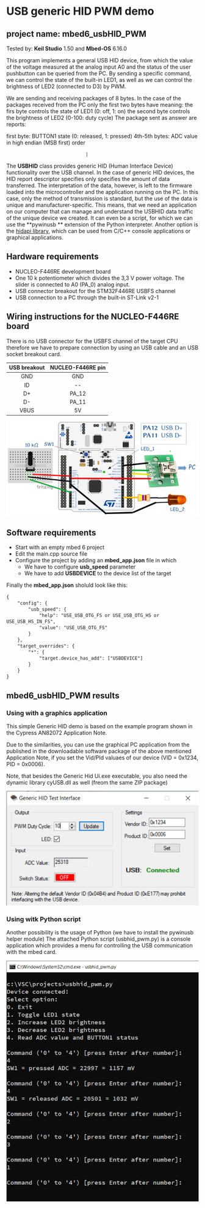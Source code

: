 # USB generic HID PWM demo
## project name: mbed6_usbHID_PWM
Tested by: **Keil Studio** 1.50 and **Mbed-OS** 6.16.0

This program implements a general USB HID device, from which the value of the voltage measured 
at the analog input A0 and the status of the user pushbutton can be queried from the PC. 
By sending a specific command, we can control the state of the built-in LED1, as well as
we can control the brightness of LED2 (connected to D3) by PWM.

We are sending and receiving packages of 8 bytes. 
In the case of the packages received from the PC only the first two bytes have meaning:
the firs byte controls the state of LED1 (0: off, 1: on)
the second byte controls the brightness of LED2 (0-100: duty cycle)
The package sent as answer are reports:

first byte: BUTTON1 state (0: released, 1: pressed) 
4th-5th bytes: ADC value in high endian (MSB first) order

                                 |

The **USBHID** class provides generic HID (Human Interface Device) functionality over the USB channel. 
In the case of generic HID devices, the HID report descriptor specifies 
only specifies the amount of data transferred. The interpretation of the data, however, is left to the firmware 
loaded into the microcontroller and the application running on the PC. In this case, only the method 
of transmission is standard, but the use of the data is unique and manufacturer-specific.
This means, that we need an application on our computer that can manage and understand the USBHID 
data traffic of the unique device we created. It can even be a script, for which we can use the **pywinusb ** 
extension of the Python interpreter. Another option is the [hidapi library](https://github.com/libusb/hidapi), 
which can be used from C/C++ console applications or graphical applications.




## Hardware requirements
* NUCLEO-F446RE development board
* One 10 k potentiometer which divides the 3,3 V power voltage. The slider is connected to A0 (PA_0) analog input.
* USB connector breakout for the STM32F446RE USBFS channel
* USB connection to a PC through the built-in ST-Link v2-1

## Wiring instructions for the NUCLEO-F446RE board

There is no USB connector for the USBFS channel of the target CPU therefore we have to prepare connection
by using an USB cable and an USB socket breakout card.

| USB breakout  | NUCLEO-F446RE pin   |
|:-------:|:-----: |
|  GND    |GND     | 
|  ID     | --     | 
|  D+     | PA_12  |
|  D-     | PA_11  | 
|  VBUS   | 5V     | 



![](./images/usbhid_pwm_wiring.png)


## Software requirements
* Start with an empty mbed 6 project
* Edit the main.cpp source file
* Configure the project by adding an **mbed_app.json** file in which
    * We have to configure **usb_speed** parameter
    * We have to add **USBDEVICE** to the device list of the target

Finally the **mbed_app.json** sholuld look like this: 

```
{
    "config": {
        "usb_speed": {
            "help": "USE_USB_OTG_FS or USE_USB_OTG_HS or USE_USB_HS_IN_FS",
            "value": "USE_USB_OTG_FS"
        }
    },
    "target_overrides": {
        "*": {
            "target.device_has_add": ["USBDEVICE"]
        }
    }
}
```
## mbed6_usbHID_PWM results

### Using with a graphics application 

This simple Generic HID demo is based on the 
example program shown in the Cypress AN82072 Application Note.

Due to the similarities, you can use the graphical PC application
from the published in the downloadable software package of the above 
mentioned Application Note, if you set the Vid/PId valuaes of our device 
(VID = 0x1234, PID = 0x0006). 

Note, that besides the Generic Hid Ui.exe executable, you also need 
the dynamic library cyUSB.dll as well (freom the same ZIP package)

![](./images/mbed6_usbhid_pwm.png)

### Using witk Python script

Another possibility is the usage of Python (we have to install the pywinusb helper module)
The attached Python script (usbhid_pwm.py) is a console application which provides 
a menu for controlling the USB communication with the mbed card.

![](./images/usbhid_pwm_py.png)